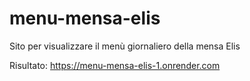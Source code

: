 # menu-mensa-elis
Sito per visualizzare il menù giornaliero della mensa Elis

Risultato: https://menu-mensa-elis-1.onrender.com
